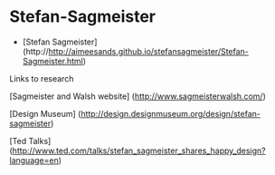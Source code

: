 # Stefan-Sagmeister

- [Stefan Sagmeister] (http://http://aimeesands.github.io/stefansagmeister/Stefan-Sagmeister.html)



Links to research

[Sagmeister and Walsh website] (http://www.sagmeisterwalsh.com/)

[Design Museum] (http://design.designmuseum.org/design/stefan-sagmeister)

[Ted Talks] (http://www.ted.com/talks/stefan_sagmeister_shares_happy_design?language=en)

